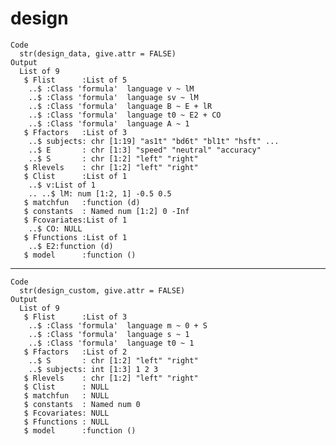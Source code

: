 # design

    Code
      str(design_data, give.attr = FALSE)
    Output
      List of 9
       $ Flist      :List of 5
        ..$ :Class 'formula'  language v ~ lM
        ..$ :Class 'formula'  language sv ~ lM
        ..$ :Class 'formula'  language B ~ E + lR
        ..$ :Class 'formula'  language t0 ~ E2 + CO
        ..$ :Class 'formula'  language A ~ 1
       $ Ffactors   :List of 3
        ..$ subjects: chr [1:19] "as1t" "bd6t" "bl1t" "hsft" ...
        ..$ E       : chr [1:3] "speed" "neutral" "accuracy"
        ..$ S       : chr [1:2] "left" "right"
       $ Rlevels    : chr [1:2] "left" "right"
       $ Clist      :List of 1
        ..$ v:List of 1
        .. ..$ lM: num [1:2, 1] -0.5 0.5
       $ matchfun   :function (d)  
       $ constants  : Named num [1:2] 0 -Inf
       $ Fcovariates:List of 1
        ..$ CO: NULL
       $ Ffunctions :List of 1
        ..$ E2:function (d)  
       $ model      :function ()  

---

    Code
      str(design_custom, give.attr = FALSE)
    Output
      List of 9
       $ Flist      :List of 3
        ..$ :Class 'formula'  language m ~ 0 + S
        ..$ :Class 'formula'  language s ~ 1
        ..$ :Class 'formula'  language t0 ~ 1
       $ Ffactors   :List of 2
        ..$ S       : chr [1:2] "left" "right"
        ..$ subjects: int [1:3] 1 2 3
       $ Rlevels    : chr [1:2] "left" "right"
       $ Clist      : NULL
       $ matchfun   : NULL
       $ constants  : Named num 0
       $ Fcovariates: NULL
       $ Ffunctions : NULL
       $ model      :function ()  

